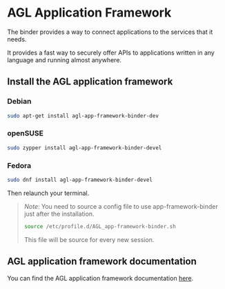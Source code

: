 # AGL Application Framework

The binder provides a way to connect applications to the services that it
needs.

It provides a fast way to securely offer APIs to applications written in any
language and running almost anywhere.

## Install the AGL application framework

### Debian

```bash
sudo apt-get install agl-app-framework-binder-dev
```

### openSUSE

```bash
sudo zypper install agl-app-framework-binder-devel
```

### Fedora

```bash
sudo dnf install agl-app-framework-binder-devel
```

Then relaunch your terminal.

> *Note*: You need to source a config file to use app-framework-binder just after the installation.
>
> ```bash
> source /etc/profile.d/AGL_app-framework-binder.sh
> ```
>
> This file will be source for every new session.

## AGL application framework documentation

You can find the AGL application framework documentation
 [here](http://docs.automotivelinux.org/docs/apis_services/en/dev/reference/af-main/0-introduction.html
).
